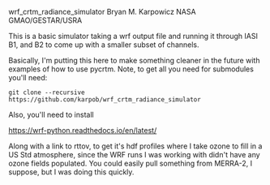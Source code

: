 wrf_crtm_radiance_simulator
Bryan M. Karpowicz NASA GMAO/GESTAR/USRA

This is a basic simulator taking a wrf output file and running it through IASI B1, and B2 to come up with a smaller subset of channels.

Basically, I'm putting this here to make something cleaner in the future with examples of how to use pycrtm. 
Note, to get all you need for submodules you'll need:

```shell
git clone --recursive https://github.com/karpob/wrf_crtm_radiance_simulator
```
Also, you'll need to install

https://wrf-python.readthedocs.io/en/latest/

Along with a link to rttov, to get it's hdf profiles where I take ozone to fill in a US Std atmosphere, since the WRF runs I was working with didn't have any ozone fields populated. You could easily pull something from MERRA-2, I suppose, but I was doing this quickly.

 
